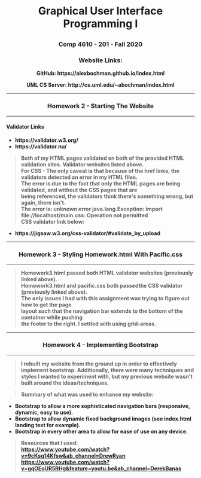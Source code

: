 # <p align="center"> Graphical User Interface Programming I </p>
### <p align="center">Comp 4610 - 201 - Fall 2020 <br></p>
### <p align="center"> <b> Website Links: </p>
<p align="center"><b>GitHub:</b> https://alexbochman.github.io/index.html </p>   
<p align="center"><b>UML CS Server:</b> http://cs.uml.edu/~abochman/index.html</p>


<hr>

### <p align="center">Homework 2 - Starting The Website </p>

<hr>                                                          

#### Validator Links

<ul>
    <li>  https://validator.w3.org/   </li>
    <li>  https://validator.nu/       </li>
</ul>

> Both of my HTML pages validated on both of the provided HTML validation sites. Validator websites listed above.   <br>
For CSS - The only caveat is that because of the href links, the validators detected an error in my HTML files.     <br>
The error is due to the fact that only the HTML pages are being validated, and without the CSS pages that are       <br>
being referenced, the validators think there's something wrong, but again, there isn't.                             <br>
The error is: unknown error java.lang.Exception: import file://localhost/main.css: Operation not permitted          <br>
CSS validator link below:                                                                                           <br>

<ul>
    <li>  https://jigsaw.w3.org/css-validator/#validate_by_upload   </li>
</ul>

<hr>

### <p align="center">Homework 3 - Styling Homework.html With Pacific.css </p>

<hr>       

> Homework3.html passed both HTML validator websites (previously linked above).             <br>
Homework3.html and pacific.css both passedthe CSS validator (previously linked above).      <br>
The only issues I had with this assignment was trying to figure out how to get the page     <br>
layout such that the navigation bar extends to the bottom of the container while pushing    <br>
the footer to the right. I settled with using grid-areas.

<hr>

### <p align="center">Homework 4 - Implementing Bootstrap </p>

<hr>       

>I rebuilt my website from the ground up in order to effectively implement bootstrap.
Additionally, there were many techniques and styles I wanted to experiment with, but 
my previous website wasn't built around the ideas/techniques. 

>Summary of what was used to enhance my website:

<ul> 
    <li> Bootstrap to allow a more sophisticated navigation bars (responsive, dynamic, easy to use). </li>
    <li> Bootstrap to allow dynamic fixed background images (see index.html landing text for example). </li>
    <li>Bootstrap in every other area to allow for ease of use on any device. </li>
</ul>

>Resources that I used: <br>
https://www.youtube.com/watch?v=9cKsq14Kfsw&ab_channel=DrewRyan
https://www.youtube.com/watch?v=gqOEoUR5RHg&feature=youtu.be&ab_channel=DerekBanas